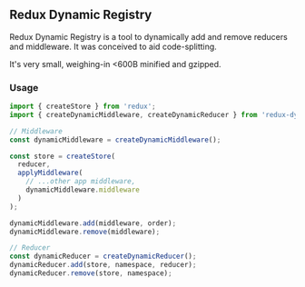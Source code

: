## Redux Dynamic Registry

Redux Dynamic Registry is a tool to dynamically add and remove reducers and middleware. It was conceived to aid code-splitting.

It's very small, weighing-in <600B minified and gzipped.

### Usage

```js
import { createStore } from 'redux';
import { createDynamicMiddleware, createDynamicReducer } from 'redux-dynamic-registry';

// Middleware
const dynamicMiddleware = createDynamicMiddleware();

const store = createStore(
  reducer,
  applyMiddleware(
    // ...other app middleware,
    dynamicMiddleware.middleware
  )
);

dynamicMiddleware.add(middleware, order);
dynamicMiddleware.remove(middleware);

// Reducer
const dynamicReducer = createDynamicReducer();
dynamicReducer.add(store, namespace, reducer);
dynamicReducer.remove(store, namespace);

```
